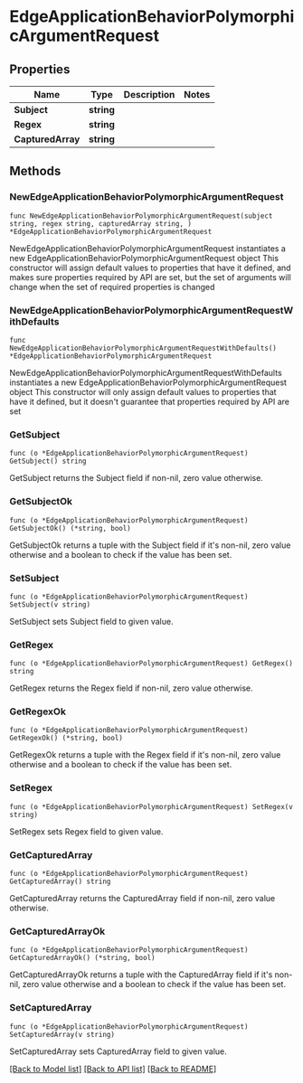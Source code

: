 # EdgeApplicationBehaviorPolymorphicArgumentRequest

## Properties

Name | Type | Description | Notes
------------ | ------------- | ------------- | -------------
**Subject** | **string** |  | 
**Regex** | **string** |  | 
**CapturedArray** | **string** |  | 

## Methods

### NewEdgeApplicationBehaviorPolymorphicArgumentRequest

`func NewEdgeApplicationBehaviorPolymorphicArgumentRequest(subject string, regex string, capturedArray string, ) *EdgeApplicationBehaviorPolymorphicArgumentRequest`

NewEdgeApplicationBehaviorPolymorphicArgumentRequest instantiates a new EdgeApplicationBehaviorPolymorphicArgumentRequest object
This constructor will assign default values to properties that have it defined,
and makes sure properties required by API are set, but the set of arguments
will change when the set of required properties is changed

### NewEdgeApplicationBehaviorPolymorphicArgumentRequestWithDefaults

`func NewEdgeApplicationBehaviorPolymorphicArgumentRequestWithDefaults() *EdgeApplicationBehaviorPolymorphicArgumentRequest`

NewEdgeApplicationBehaviorPolymorphicArgumentRequestWithDefaults instantiates a new EdgeApplicationBehaviorPolymorphicArgumentRequest object
This constructor will only assign default values to properties that have it defined,
but it doesn't guarantee that properties required by API are set

### GetSubject

`func (o *EdgeApplicationBehaviorPolymorphicArgumentRequest) GetSubject() string`

GetSubject returns the Subject field if non-nil, zero value otherwise.

### GetSubjectOk

`func (o *EdgeApplicationBehaviorPolymorphicArgumentRequest) GetSubjectOk() (*string, bool)`

GetSubjectOk returns a tuple with the Subject field if it's non-nil, zero value otherwise
and a boolean to check if the value has been set.

### SetSubject

`func (o *EdgeApplicationBehaviorPolymorphicArgumentRequest) SetSubject(v string)`

SetSubject sets Subject field to given value.


### GetRegex

`func (o *EdgeApplicationBehaviorPolymorphicArgumentRequest) GetRegex() string`

GetRegex returns the Regex field if non-nil, zero value otherwise.

### GetRegexOk

`func (o *EdgeApplicationBehaviorPolymorphicArgumentRequest) GetRegexOk() (*string, bool)`

GetRegexOk returns a tuple with the Regex field if it's non-nil, zero value otherwise
and a boolean to check if the value has been set.

### SetRegex

`func (o *EdgeApplicationBehaviorPolymorphicArgumentRequest) SetRegex(v string)`

SetRegex sets Regex field to given value.


### GetCapturedArray

`func (o *EdgeApplicationBehaviorPolymorphicArgumentRequest) GetCapturedArray() string`

GetCapturedArray returns the CapturedArray field if non-nil, zero value otherwise.

### GetCapturedArrayOk

`func (o *EdgeApplicationBehaviorPolymorphicArgumentRequest) GetCapturedArrayOk() (*string, bool)`

GetCapturedArrayOk returns a tuple with the CapturedArray field if it's non-nil, zero value otherwise
and a boolean to check if the value has been set.

### SetCapturedArray

`func (o *EdgeApplicationBehaviorPolymorphicArgumentRequest) SetCapturedArray(v string)`

SetCapturedArray sets CapturedArray field to given value.



[[Back to Model list]](../README.md#documentation-for-models) [[Back to API list]](../README.md#documentation-for-api-endpoints) [[Back to README]](../README.md)



